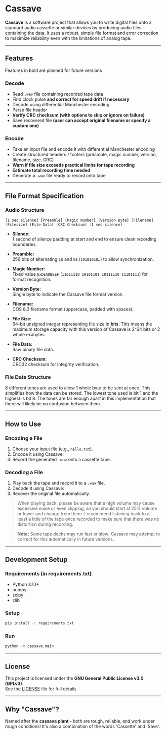 # Cassave

**Cassave** is a software project that allows you to write digital files onto a standard audio cassette or similar devices by producing audio files containing the data.
It uses a robust, simple file format and error correction to maximize reliability even with the limitations of analog tape.

---

## Features

Features in bold are planned for future versions

### Decode
- Read `.wav` file containing recorded tape data
- Find clock pulse **and correct for speed drift if necessary**
- Decode using differential Manchester encoding
- Parse file header
- **Verify CRC checksum (with options to skip or ignore on failure)**
- Save recovered file **(user can accept original filename or specify a custom one)**

### Encode
- Take an input file and encode it with differential Manchester encoding
- Create structured headers / footers (preamble, magic number, version, filename, size, CRC)
- **Warn if file size exceeds practical limits for tape recording**
- **Estimate total recording time needed**
- Generate a `.wav` file ready to record onto tape

---

## File Format Specification

### Audio Structure

```
[1 sec silence] [Preamble] [Magic Number] [Version Byte] [Filename] [Filesize] [File Data] [CRC Checksum] [1 sec silence]
```

- **Silence:**  
  1 second of silence padding at start and end to ensure clean recording boundaries.

- **Preamble:**  
  256 bits of alternating `1`s and `0`s (`10101010…`) to allow synchronization.

- **Magic Number:**  
  Fixed value `0xDEADBEEF` (`11011110 10101101 10111110 11101111`) for format recognition.

- **Version Byte:**  
  Single byte to indicate the Cassave file format version.

- **Filename:**  
  DOS 8.3 filename format (uppercase, padded with spaces).

- **File Size:**  
  64-bit unsigned integer representing file size in **bits**.
  This means the maximum storage capacity with this version of Cassave is 2^64 bits or 2 whole exabytes.

- **File Data:**  
  Raw binary file data.

- **CRC Checksum:**  
  CRC32 checksum for integrity verification.

### File Data Structure

8 different tones are used to allow 1 whole byte to be sent at once.
This simplifies how the data can be stored.
The lowest tone used is bit 1 and the highest is bit 8.
The tones are far enough apart in this implementation that there will likely be no confusion between them.

---

## How to Use

### Encoding a File
1. Choose your input file (e.g., `hello.txt`).
2. Encode it using Cassave:
3. Record the generated `.wav` onto a cassette tape.

### Decoding a File
1. Play back the tape and record it to a `.wav` file.
2. Decode it using Cassave:
3. Recover the original file automatically.

> When playing back, please be aware that a high volume may cause excessive noise or even clipping, so you should start at 25% volume or lower and change from there.
> I recommend listening back to at least a little of the tape once recorded to make sure that there was no distortion during recording.

> **Note:** Some tape decks may run fast or slow; Cassave may attempt to correct for this automatically in future versions.

---

## Development Setup

### Requirements (in requirements.txt)
- Python 3.10+
- numpy
- scipy
- zlib

### Setup
```bash
pip install -r requirements.txt
```

### Run
```bash
python -m cassave.main
```

---

## License

This project is licensed under the **GNU General Public License v3.0 (GPLv3)**.  
See the [LICENSE](LICENSE) file for full details.


---

## Why "Cassave"?

Named after the **cassava plant** - both are tough, reliable, and work under rough conditions!
It's also a combination of the words 'Cassette' and 'Save'.

